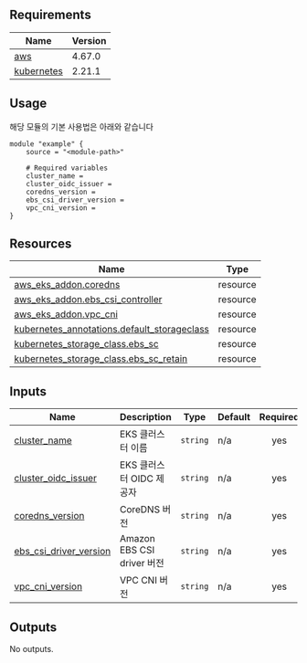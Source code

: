 <!-- BEGIN_AUTOMATED_TF_DOCS_BLOCK -->
## Requirements

| Name | Version |
|------|---------|
| <a name="requirement_aws"></a> [aws](#requirement\_aws) | 4.67.0 |
| <a name="requirement_kubernetes"></a> [kubernetes](#requirement\_kubernetes) | 2.21.1 |

## Usage
해당 모듈의 기본 사용법은 아래와 같습니다

```hcl
module "example" {
	source = "<module-path>"

	# Required variables
	cluster_name = 
	cluster_oidc_issuer = 
	coredns_version = 
	ebs_csi_driver_version = 
	vpc_cni_version = 
}
```
## Resources

| Name | Type |
|------|------|
| [aws_eks_addon.coredns](https://registry.terraform.io/providers/hashicorp/aws/4.67.0/docs/resources/eks_addon) | resource |
| [aws_eks_addon.ebs_csi_controller](https://registry.terraform.io/providers/hashicorp/aws/4.67.0/docs/resources/eks_addon) | resource |
| [aws_eks_addon.vpc_cni](https://registry.terraform.io/providers/hashicorp/aws/4.67.0/docs/resources/eks_addon) | resource |
| [kubernetes_annotations.default_storageclass](https://registry.terraform.io/providers/hashicorp/kubernetes/2.21.1/docs/resources/annotations) | resource |
| [kubernetes_storage_class.ebs_sc](https://registry.terraform.io/providers/hashicorp/kubernetes/2.21.1/docs/resources/storage_class) | resource |
| [kubernetes_storage_class.ebs_sc_retain](https://registry.terraform.io/providers/hashicorp/kubernetes/2.21.1/docs/resources/storage_class) | resource |

## Inputs

| Name | Description | Type | Default | Required |
|------|-------------|------|---------|:--------:|
| <a name="input_cluster_name"></a> [cluster\_name](#input\_cluster\_name) | EKS 클러스터 이름 | `string` | n/a | yes |
| <a name="input_cluster_oidc_issuer"></a> [cluster\_oidc\_issuer](#input\_cluster\_oidc\_issuer) | EKS 클러스터 OIDC 제공자 | `string` | n/a | yes |
| <a name="input_coredns_version"></a> [coredns\_version](#input\_coredns\_version) | CoreDNS 버전 | `string` | n/a | yes |
| <a name="input_ebs_csi_driver_version"></a> [ebs\_csi\_driver\_version](#input\_ebs\_csi\_driver\_version) | Amazon EBS CSI driver 버전 | `string` | n/a | yes |
| <a name="input_vpc_cni_version"></a> [vpc\_cni\_version](#input\_vpc\_cni\_version) | VPC CNI 버전 | `string` | n/a | yes |

## Outputs

No outputs.
<!-- END_AUTOMATED_TF_DOCS_BLOCK -->